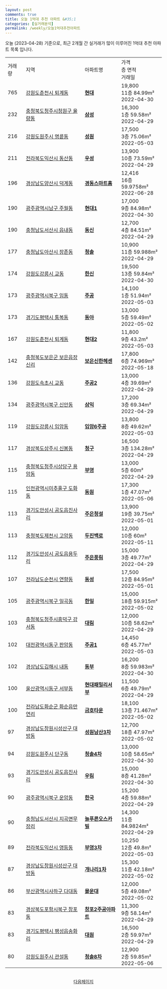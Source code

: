 ```yaml
---
layout: post
comments: true
title: 오늘 1억대 추천 아파트 &#35;1
categories: [실거래분석]
permalink: /weekly/오늘1억대추천아파트
---
```


오늘 (2023-04-28) 기준으로, 최근 2개월 간 실거래가 많이 이루어진 1억대 추천 아파트 목록 입니다.

<table class="sortable">
  <tr>
    <td>거래량</td>
    <td>지역</td>
    <td>아파트명</td>
    <td>가격<br>층 면적<br>거래일</td>
  </tr>

  <tr class="item">
    <td>765</td>
    <td><a href="/apt/강원도춘천시퇴계동">강원도춘천시 퇴계동</a></td>
    <td style="font-weight: bold;"><a href="/apt/강원도춘천시퇴계동현대">현대</a></td>
    <td>19,800<br>11층  84.99m²<br>2022-04-30</td>
  </tr>

  <tr class="item">
    <td>232</td>
    <td><a href="/apt/충청북도청주시청원구율량동">충청북도청주시청원구 율량동</a></td>
    <td style="font-weight: bold;"><a href="/apt/충청북도청주시청원구율량동삼성">삼성</a></td>
    <td>16,300<br>1층  59.58m²<br>2022-04-29</td>
  </tr>

  <tr class="item">
    <td>216</td>
    <td><a href="/apt/강원도원주시명륜동">강원도원주시 명륜동</a></td>
    <td style="font-weight: bold;"><a href="/apt/강원도원주시명륜동성원">성원</a></td>
    <td>17,500<br>3층  75.06m²<br>2022-05-03</td>
  </tr>

  <tr class="item">
    <td>211</td>
    <td><a href="/apt/전라북도익산시동산동">전라북도익산시 동산동</a></td>
    <td style="font-weight: bold;"><a href="/apt/전라북도익산시동산동우성">우성</a></td>
    <td>13,900<br>10층  73.59m²<br>2022-04-29</td>
  </tr>

  <tr class="item">
    <td>196</td>
    <td><a href="/apt/경상남도양산시덕계동">경상남도양산시 덕계동</a></td>
    <td style="font-weight: bold;"><a href="/apt/경상남도양산시덕계동경동스마트홈">경동스마트홈</a></td>
    <td>12,416<br>16층  59.9758m²<br>2022-06-28</td>
  </tr>

  <tr class="item">
    <td>190</td>
    <td><a href="/apt/광주광역시남구주월동">광주광역시남구 주월동</a></td>
    <td style="font-weight: bold;"><a href="/apt/광주광역시남구주월동현대1">현대1</a></td>
    <td>17,000<br>9층  84.98m²<br>2022-04-30</td>
  </tr>

  <tr class="item">
    <td>190</td>
    <td><a href="/apt/충청남도서산시읍내동">충청남도서산시 읍내동</a></td>
    <td style="font-weight: bold;"><a href="/apt/충청남도서산시읍내동동신">동신</a></td>
    <td>12,700<br>4층  84.51m²<br>2022-04-29</td>
  </tr>

  <tr class="item">
    <td>177</td>
    <td><a href="/apt/충청남도아산시장존동">충청남도아산시 장존동</a></td>
    <td style="font-weight: bold;"><a href="/apt/충청남도아산시장존동청솔">청솔</a></td>
    <td>10,900<br>11층  59.988m²<br>2022-04-29</td>
  </tr>

  <tr class="item">
    <td>174</td>
    <td><a href="/apt/강원도강릉시교동">강원도강릉시 교동</a></td>
    <td style="font-weight: bold;"><a href="/apt/강원도강릉시교동한신">한신</a></td>
    <td>19,500<br>13층  59.84m²<br>2022-04-30</td>
  </tr>

  <tr class="item">
    <td>173</td>
    <td><a href="/apt/광주광역시북구임동">광주광역시북구 임동</a></td>
    <td style="font-weight: bold;"><a href="/apt/광주광역시북구임동주공">주공</a></td>
    <td>14,100<br>1층  51.94m²<br>2022-05-03</td>
  </tr>

  <tr class="item">
    <td>173</td>
    <td><a href="/apt/경기도평택시통복동">경기도평택시 통복동</a></td>
    <td style="font-weight: bold;"><a href="/apt/경기도평택시통복동동아">동아</a></td>
    <td>13,000<br>5층  59.49m²<br>2022-05-02</td>
  </tr>

  <tr class="item">
    <td>167</td>
    <td><a href="/apt/강원도춘천시퇴계동">강원도춘천시 퇴계동</a></td>
    <td style="font-weight: bold;"><a href="/apt/강원도춘천시퇴계동현대2">현대2</a></td>
    <td>11,800<br>9층  43.2m²<br>2022-05-03</td>
  </tr>

  <tr class="item">
    <td>142</td>
    <td><a href="/apt/충청북도보은군보은읍장신리">충청북도보은군 보은읍장신리</a></td>
    <td style="font-weight: bold;"><a href="/apt/충청북도보은군보은읍장신리보은신한헤센">보은신한헤센</a></td>
    <td>17,800<br>6층  74.969m²<br>2022-05-18</td>
  </tr>

  <tr class="item">
    <td>136</td>
    <td><a href="/apt/강원도속초시교동">강원도속초시 교동</a></td>
    <td style="font-weight: bold;"><a href="/apt/강원도속초시교동주공2">주공2</a></td>
    <td>13,000<br>4층  39.69m²<br>2022-04-29</td>
  </tr>

  <tr class="item">
    <td>134</td>
    <td><a href="/apt/광주광역시북구신안동">광주광역시북구 신안동</a></td>
    <td style="font-weight: bold;"><a href="/apt/광주광역시북구신안동삼익">삼익</a></td>
    <td>17,200<br>3층  69.34m²<br>2022-04-29</td>
  </tr>

  <tr class="item">
    <td>119</td>
    <td><a href="/apt/강원도강릉시입암동">강원도강릉시 입암동</a></td>
    <td style="font-weight: bold;"><a href="/apt/강원도강릉시입암동입암6주공">입암6주공</a></td>
    <td>13,800<br>8층  49.62m²<br>2022-05-03</td>
  </tr>

  <tr class="item">
    <td>117</td>
    <td><a href="/apt/경상북도상주시신봉동">경상북도상주시 신봉동</a></td>
    <td style="font-weight: bold;"><a href="/apt/경상북도상주시신봉동청구">청구</a></td>
    <td>16,500<br>3층  134.28m²<br>2022-04-29</td>
  </tr>

  <tr class="item">
    <td>115</td>
    <td><a href="/apt/충청북도청주시상당구용암동">충청북도청주시상당구 용암동</a></td>
    <td style="font-weight: bold;"><a href="/apt/충청북도청주시상당구용암동부영">부영</a></td>
    <td>13,000<br>5층  60m²<br>2022-04-29</td>
  </tr>

  <tr class="item">
    <td>115</td>
    <td><a href="/apt/인천광역시미추홀구도화동">인천광역시미추홀구 도화동</a></td>
    <td style="font-weight: bold;"><a href="/apt/인천광역시미추홀구도화동동원">동원</a></td>
    <td>17,300<br>1층  47.07m²<br>2022-05-06</td>
  </tr>

  <tr class="item">
    <td>113</td>
    <td><a href="/apt/경기도안성시공도읍진사리">경기도안성시 공도읍진사리</a></td>
    <td style="font-weight: bold;"><a href="/apt/경기도안성시공도읍진사리주은청설">주은청설</a></td>
    <td>13,900<br>19층  39.75m²<br>2022-05-01</td>
  </tr>

  <tr class="item">
    <td>113</td>
    <td><a href="/apt/충청북도제천시고암동">충청북도제천시 고암동</a></td>
    <td style="font-weight: bold;"><a href="/apt/충청북도제천시고암동두진백로">두진백로</a></td>
    <td>12,000<br>10층  60m²<br>2022-05-11</td>
  </tr>

  <tr class="item">
    <td>112</td>
    <td><a href="/apt/경기도안성시공도읍용두리">경기도안성시 공도읍용두리</a></td>
    <td style="font-weight: bold;"><a href="/apt/경기도안성시공도읍용두리주은풍림">주은풍림</a></td>
    <td>15,000<br>3층  49.77m²<br>2022-04-29</td>
  </tr>

  <tr class="item">
    <td>107</td>
    <td><a href="/apt/전라남도순천시연향동">전라남도순천시 연향동</a></td>
    <td style="font-weight: bold;"><a href="/apt/전라남도순천시연향동동성">동성</a></td>
    <td>17,500<br>12층  84.95m²<br>2022-05-01</td>
  </tr>

  <tr class="item">
    <td>105</td>
    <td><a href="/apt/광주광역시북구일곡동">광주광역시북구 일곡동</a></td>
    <td style="font-weight: bold;"><a href="/apt/광주광역시북구일곡동한일">한일</a></td>
    <td>15,000<br>18층  59.915m²<br>2022-05-02</td>
  </tr>

  <tr class="item">
    <td>103</td>
    <td><a href="/apt/충청북도청주시흥덕구강서동">충청북도청주시흥덕구 강서동</a></td>
    <td style="font-weight: bold;"><a href="/apt/충청북도청주시흥덕구강서동대림">대림</a></td>
    <td>12,000<br>10층  58.62m²<br>2022-04-29</td>
  </tr>

  <tr class="item">
    <td>102</td>
    <td><a href="/apt/대전광역시동구판암동">대전광역시동구 판암동</a></td>
    <td style="font-weight: bold;"><a href="/apt/대전광역시동구판암동주공1">주공1</a></td>
    <td>14,450<br>6층  45.77m²<br>2022-05-03</td>
  </tr>

  <tr class="item">
    <td>102</td>
    <td><a href="/apt/경상남도김해시내동">경상남도김해시 내동</a></td>
    <td style="font-weight: bold;"><a href="/apt/경상남도김해시내동동부">동부</a></td>
    <td>16,200<br>8층  59.983m²<br>2022-04-30</td>
  </tr>

  <tr class="item">
    <td>100</td>
    <td><a href="/apt/울산광역시동구서부동">울산광역시동구 서부동</a></td>
    <td style="font-weight: bold;"><a href="/apt/울산광역시동구서부동현대패밀리서부">현대패밀리서부</a></td>
    <td>11,500<br>6층  49.79m²<br>2022-04-29</td>
  </tr>

  <tr class="item">
    <td>100</td>
    <td><a href="/apt/전라남도화순군화순읍만연리">전라남도화순군 화순읍만연리</a></td>
    <td style="font-weight: bold;"><a href="/apt/전라남도화순군화순읍만연리금호타운">금호타운</a></td>
    <td>18,100<br>13층  71.467m²<br>2022-05-02</td>
  </tr>

  <tr class="item">
    <td>97</td>
    <td><a href="/apt/경상남도창원시성산구대방동">경상남도창원시성산구 대방동</a></td>
    <td style="font-weight: bold;"><a href="/apt/경상남도창원시성산구대방동성원남산3차">성원남산3차</a></td>
    <td>12,700<br>18층  47.97m²<br>2022-05-02</td>
  </tr>

  <tr class="item">
    <td>94</td>
    <td><a href="/apt/강원도원주시단구동">강원도원주시 단구동</a></td>
    <td style="font-weight: bold;"><a href="/apt/강원도원주시단구동청솔4차">청솔4차</a></td>
    <td>13,000<br>10층  58.65m²<br>2022-04-30</td>
  </tr>

  <tr class="item">
    <td>93</td>
    <td><a href="/apt/경기도안성시공도읍진사리">경기도안성시 공도읍진사리</a></td>
    <td style="font-weight: bold;"><a href="/apt/경기도안성시공도읍진사리우림">우림</a></td>
    <td>15,000<br>8층  41.28m²<br>2022-04-30</td>
  </tr>

  <tr class="item">
    <td>90</td>
    <td><a href="/apt/광주광역시북구운암동">광주광역시북구 운암동</a></td>
    <td style="font-weight: bold;"><a href="/apt/광주광역시북구운암동한국">한국</a></td>
    <td>15,200<br>4층  59.88m²<br>2022-04-29</td>
  </tr>

  <tr class="item">
    <td>90</td>
    <td><a href="/apt/충청남도서산시지곡면무장리">충청남도서산시 지곡면무장리</a></td>
    <td style="font-weight: bold;"><a href="/apt/충청남도서산시지곡면무장리늘푸른오스카빌">늘푸른오스카빌</a></td>
    <td>14,300<br>11층  84.9824m²<br>2022-04-29</td>
  </tr>

  <tr class="item">
    <td>89</td>
    <td><a href="/apt/전라북도익산시영등동">전라북도익산시 영등동</a></td>
    <td style="font-weight: bold;"><a href="/apt/전라북도익산시영등동부영3차">부영3차</a></td>
    <td>10,250<br>12층  49.8m²<br>2022-05-03</td>
  </tr>

  <tr class="item">
    <td>87</td>
    <td><a href="/apt/경상남도창원시성산구대방동">경상남도창원시성산구 대방동</a></td>
    <td style="font-weight: bold;"><a href="/apt/경상남도창원시성산구대방동개나리1차">개나리1차</a></td>
    <td>15,300<br>11층  42.18m²<br>2022-05-02</td>
  </tr>

  <tr class="item">
    <td>86</td>
    <td><a href="/apt/부산광역시사하구다대동">부산광역시사하구 다대동</a></td>
    <td style="font-weight: bold;"><a href="/apt/부산광역시사하구다대동몰운대">몰운대</a></td>
    <td>12,000<br>5층  49.08m²<br>2022-05-02</td>
  </tr>

  <tr class="item">
    <td>83</td>
    <td><a href="/apt/경상북도포항시북구창포동">경상북도포항시북구 창포동</a></td>
    <td style="font-weight: bold;"><a href="/apt/경상북도포항시북구창포동창포2주공아파트">창포2주공아파트</a></td>
    <td>11,300<br>9층  58.14m²<br>2022-04-29</td>
  </tr>

  <tr class="item">
    <td>83</td>
    <td><a href="/apt/경기도평택시팽성읍송화리">경기도평택시 팽성읍송화리</a></td>
    <td style="font-weight: bold;"><a href="/apt/경기도평택시팽성읍송화리대원">대원</a></td>
    <td>16,500<br>2층  59.97m²<br>2022-04-29</td>
  </tr>

  <tr class="item">
    <td>80</td>
    <td><a href="/apt/강원도원주시관설동">강원도원주시 관설동</a></td>
    <td style="font-weight: bold;"><a href="/apt/강원도원주시관설동청솔8차">청솔8차</a></td>
    <td>12,900<br>2층  59.85m²<br>2022-05-06</td>
  </tr>

  <tr>
      <script async src="https://pagead2.googlesyndication.com/pagead/js/adsbygoogle.js?client=ca-pub-3485438051770037"
          crossorigin="anonymous"></script>
      <ins class="adsbygoogle"
          style="display:block"
          data-ad-format="fluid"
          data-ad-layout-key="-fb+5w+4e-db+86"
          data-ad-client="ca-pub-3485438051770037"
          data-ad-slot="1827090281"></ins>
      <script>
          (adsbygoogle = window.adsbygoogle || []).push({});
      </script>
  </tr>
    
</table>

<br>
<center><a href="/weekly/오늘1억대추천아파트2">다음페이지</a></center>
<br><br>
